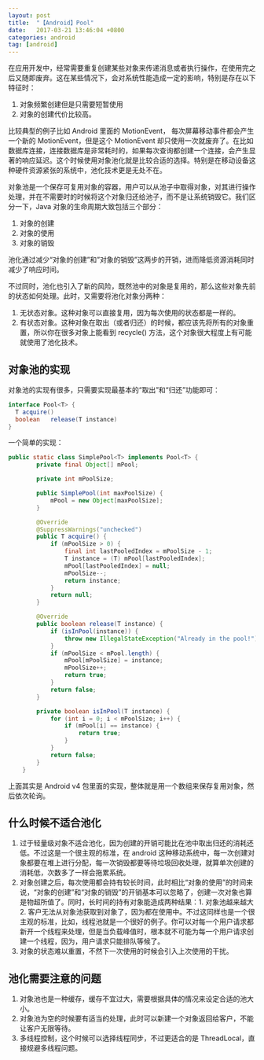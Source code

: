 ```yaml
---
layout: post
title:  "【Android】Pool"
date:   2017-03-21 13:46:04 +0800
categories: android
tag: [android]
---
```

在应用开发中，经常需要重复创建某些对象来传递消息或者执行操作，在使用完之后又随即废弃。这在某些情况下，会对系统性能造成一定的影响，特别是存在以下特征时：

1. 对象频繁创建但是只需要短暂使用
2. 对象的创建代价比较高。

比较典型的例子比如 Android 里面的 MotionEvent， 每次屏幕移动事件都会产生一个新的 MotionEvent，但是这个 MotionEvent 却只使用一次就废弃了。在比如数据库连接，连接数据库是非常耗时的，如果每次查询都创建一个连接，会产生显著的响应延迟。这个时候使用对象池化就是比较合适的选择。特别是在移动设备这种硬件资源紧张的系统中，池化技术更是无处不在。

对象池是一个保存可复用对象的容器，用户可以从池子中取得对象，对其进行操作处理，并在不需要时的时候将这个对象归还给池子，而不是让系统销毁它。我们区分一下，Java 对象的生命周期大致包括三个部分：

1. 对象的创建
2. 对象的使用
3. 对象的销毁

池化通过减少“对象的创建”和”对象的销毁”这两步的开销，进而降低资源消耗同时减少了响应时间。

不过同时，池化也引入了新的风险，既然池中的对象是复用的，那么这些对象先前的状态如何处理。此时，又需要将池化对象分两种：

1. 无状态对象。这种对象可以直接复用，因为每次使用的状态都是一样的。
2. 有状态对象。这种对象在取出（或者归还）的时候，都应该先将所有的对象重置，所以你在很多对象上能看到 recycle() 方法，这个对象很大程度上有可能就使用了池化技术。

## 对象池的实现
对象池的实现有很多，只需要实现最基本的“取出”和“归还”功能即可：

```java
interface Pool<T> {
  T	acquire()
  boolean	release(T instance)
}
```
一个简单的实现：

```java
public static class SimplePool<T> implements Pool<T> {
        private final Object[] mPool;

        private int mPoolSize;

        public SimplePool(int maxPoolSize) {
            mPool = new Object[maxPoolSize];
        }

        @Override
        @SuppressWarnings("unchecked")
        public T acquire() {
            if (mPoolSize > 0) {
                final int lastPooledIndex = mPoolSize - 1;
                T instance = (T) mPool[lastPooledIndex];
                mPool[lastPooledIndex] = null;
                mPoolSize--;
                return instance;
            }
            return null;
        }

        @Override
        public boolean release(T instance) {
            if (isInPool(instance)) {
                throw new IllegalStateException("Already in the pool!");
            }
            if (mPoolSize < mPool.length) {
                mPool[mPoolSize] = instance;
                mPoolSize++;
                return true;
            }
            return false;
        }

        private boolean isInPool(T instance) {
            for (int i = 0; i < mPoolSize; i++) {
                if (mPool[i] == instance) {
                    return true;
                }
            }
            return false;
        }
    }
```

上面其实是 Android v4 包里面的实现，整体就是用一个数组来保存复用对象，然后依次轮询。

## 什么时候不适合池化

1. 过于轻量级对象不适合池化，因为创建的开销可能比在池中取出归还的消耗还低。不过这是一个很主观的标准，在 android 这种移动系统中，每一次创建对象都要在堆上进行分配，每一次销毁都要等待垃圾回收处理，就算单次创建的消耗低，次数多了一样会拖累系统。
2. 对象创建之后，每次使用都会持有较长时间，此时相比“对象的使用”的时间来说，“对象的创建”和“对象的销毁”的开销基本可以忽略了，创建一次对象也算是物超所值了。同时，长时间的持有对象能造成两种结果：1. 对象池越来越大 2. 客户无法从对象池获取到对象了，因为都在使用中。不过这同样也是一个很主观的标准，比如，线程池就是一个很好的例子。你可以对每一个用户请求都新开一个线程来处理，但是当负载峰值时，根本就不可能为每一个用户请求创建一个线程，因为，用户请求只能排队等候了。
3. 对象的状态难以重置，不然下一次使用的时候会引入上次使用的干扰。

## 池化需要注意的问题
1. 对象池也是一种缓存，缓存不宜过大，需要根据具体的情况来设定合适的池大小。
2. 对象池为空的时候要有适当的处理，此时可以新建一个对象返回给客户，不能让客户无限等待。
3. 多线程控制，这个时候可以选择线程同步，不过更适合的是 ThreadLocal，直接规避多线程问题。
